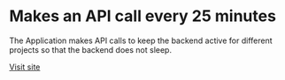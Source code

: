 # Makes an API call every 25 minutes

The Application makes API calls to keep the backend active for different projects so that the backend does not sleep.

[Visit site](https://abhishekr14.github.io/Make-API-calls-every-25-mins/)
